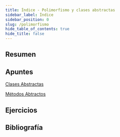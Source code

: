 ```yaml
---
title: Índice - Polimorfismo y clases abstractas
sidebar_label: Índice
sidebar_position: 0
slug: /polimorfismo
hide_table_of_contents: true
hide_title: false
---
```


## Resumen

## Apuntes

[Clases Abstractas](./Apuntes/00-clases-abstractas.md)

[Métodos Abtractos](./Apuntes/01-metodos-abstractos.md)
## Ejercicios

## Bibliografía

